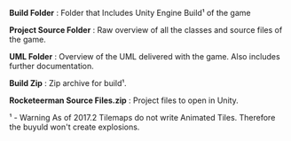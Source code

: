 **Build Folder** : Folder that Includes Unity Engine Build¹ of the game

**Project Source Folder** : Raw overview of all the classes and source files of the game.

**UML Folder** : Overview of the UML delivered with the game. Also includes further documentation.

**Build Zip** : Zip archive for build¹.

**Rocketeerman Source Files.zip** : Project files to open in Unity.

¹ - Warning As of 2017.2 Tilemaps do not write Animated Tiles. Therefore  the buyuld won't create explosions.
